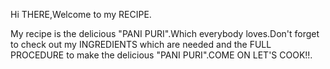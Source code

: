 Hi THERE,Welcome to my RECIPE.

My recipe is the delicious "PANI PURI".Which everybody loves.Don't forget to check out my INGREDIENTS which are needed and the FULL PROCEDURE to make the delicious "PANI PURI".COME ON LET'S COOK!!.